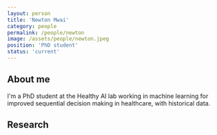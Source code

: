 ```yaml
---
layout: person
title: 'Newton Mwai'
category: people
permalink: /people/newton
image: /assets/people/newton.jpeg
position: 'PhD student'
status: 'current'
---
```


## About me

I'm a PhD student at the Healthy AI lab working in machine learning for improved sequential decision making in healthcare, with historical data.

## Research
